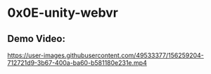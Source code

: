 #  0x0E-unity-webvr

##  Demo Video:

https://user-images.githubusercontent.com/49533377/156259204-712721d9-3b67-400a-ba60-b581180e231e.mp4



